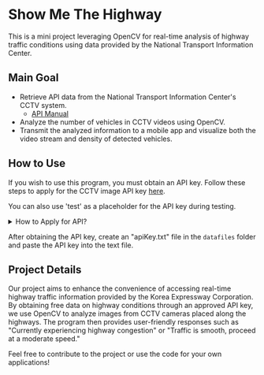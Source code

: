 # Show Me The Highway

This is a mini project leveraging OpenCV for real-time analysis of highway traffic conditions using data provided by the National Transport Information Center.

## Main Goal

+ Retrieve API data from the National Transport Information Center's CCTV system.
    + [API Manual](https://www.its.go.kr/opendata/)
+ Analyze the number of vehicles in CCTV videos using OpenCV.
+ Transmit the analyzed information to a mobile app and visualize both the video stream and density of detected vehicles.

## How to Use

If you wish to use this program, you must obtain an API key. Follow these steps to apply for the CCTV image API key [here](https://www.its.go.kr/user/issueAuthKey?service=OPD_00000003).

You can also use 'test' as a placeholder for the API key during testing.

<details>
<summary>How to Apply for API?</summary>

You can obtain the API key by specifying the purpose, usage, and desired services.

![Check the CCTV image](images/api_tutorial_1.png)

**Purpose Options:**
![Purpose options](images/api_tutorial_2.png)
</details>

After obtaining the API key, create an "apiKey.txt" file in the `datafiles` folder and paste the API key into the text file.

## Project Details

Our project aims to enhance the convenience of accessing real-time highway traffic information provided by the Korea Expressway Corporation. By obtaining free data on highway conditions through an approved API key, we use OpenCV to analyze images from CCTV cameras placed along the highways. The program then provides user-friendly responses such as "Currently experiencing highway congestion" or "Traffic is smooth, proceed at a moderate speed."

Feel free to contribute to the project or use the code for your own applications!

